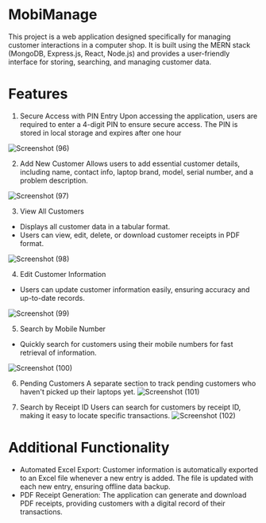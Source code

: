 # MobiManage
This project is a web application designed specifically for managing customer interactions in a computer shop. It is built using the MERN stack (MongoDB, Express.js, React, Node.js) and provides a user-friendly interface for storing, searching, and managing customer data.

# Features

1. Secure Access with PIN Entry
Upon accessing the application, users are required to enter a 4-digit PIN to ensure secure access.
The PIN is stored in local storage and expires after one hour

![Screenshot (96)](https://github.com/user-attachments/assets/dec9ff0c-45fc-470d-84e6-c6392bd79eaf)

2. Add New Customer
Allows users to add essential customer details, including name, contact info, laptop brand, model, serial number, and a problem description.

![Screenshot (97)](https://github.com/user-attachments/assets/7e49633b-e15b-4186-9873-3e2581dc5156)

3. View All Customers
* Displays all customer data in a tabular format.
* Users can view, edit, delete, or download customer receipts in PDF format.
  
![Screenshot (98)](https://github.com/user-attachments/assets/45cdff41-062e-4e7d-9a4d-b73b5610d14a)

4. Edit Customer Information
* Users can update customer information easily, ensuring accuracy and up-to-date records.

![Screenshot (99)](https://github.com/user-attachments/assets/a445cfeb-f90a-4550-9492-c7929fdc4dfe)

5. Search by Mobile Number
* Quickly search for customers using their mobile numbers for fast retrieval of information.

![Screenshot (100)](https://github.com/user-attachments/assets/a58d3ef3-170a-4e78-8582-e3b7bf11d9e1)

6. Pending Customers
A separate section to track pending customers who haven't picked up their laptops yet.
![Screenshot (101)](https://github.com/user-attachments/assets/cc5d8291-af7e-4292-b173-65acac4cc48c)

7. Search by Receipt ID
Users can search for customers by receipt ID, making it easy to locate specific transactions.
![Screenshot (102)](https://github.com/user-attachments/assets/3c0972a7-4148-4ce2-9b1d-7d191f5864d6)

# Additional Functionality
* Automated Excel Export:
   Customer information is automatically exported to an Excel file whenever a new entry is added. The file is updated with each new entry, ensuring offline data backup.
* PDF Receipt Generation:
     The application can generate and download PDF receipts, providing customers with a digital record of their transactions.


